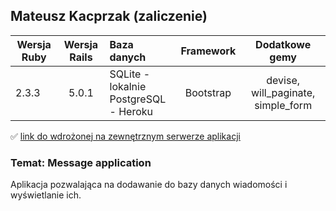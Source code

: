 ## Mateusz Kacprzak (zaliczenie)

| Wersja Ruby   | Wersja Rails  |                Baza danych                 | Framework |           Dodatkowe gemy           |
| ------------- |:-------------:|:-------------------------------------------|:---------:|:----------------------------------:|
| 2.3.3         | 5.0.1         | SQLite - lokalnie<br />PostgreSQL - Heroku | Bootstrap | devise, will_paginate, simple_form |

:white_check_mark: [link do wdrożonej na zewnętrznym serwerze aplikacji](http://serene-spire-89656.herokuapp.com)

### Temat: Message application

Aplikacja pozwalająca na dodawanie do bazy danych wiadomości i wyświetlanie ich.


